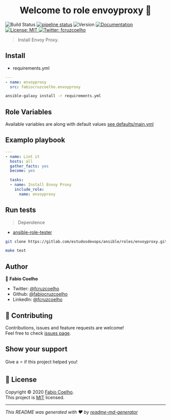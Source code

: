 <h1 align="center">Welcome to role envoyproxy 👋</h1>
<p>

  <img alt="Build Status" src="https://travis-ci.com/fabiocruzcoelho/ansible-role-envoyproxy.svg?branch=master" /></a>
  <a href="https://gitlab.com/estudosdevops/ansible/roles/envoyproxy/-/commits/master">
  <img alt="pipeline status" src="https://gitlab.com/estudosdevops/ansible/roles/envoyproxy/badges/master/pipeline.svg" /></a>
  <img alt="Version" src="https://img.shields.io/badge/version-0.1.0-blue.svg?cacheSeconds=2592000" />
  <a href="https://gitlab.com/estudosdevops/ansible/roles/envoyproxy/-/blob/master/README.md" target="_blank">
    <img alt="Documentation" src="https://img.shields.io/badge/documentation-yes-brightgreen.svg" />
  </a>
  <a href="https://gitlab.com/estudosdevops/ansible/roles/envoyproxy/-/raw/master/LICENSE" target="_blank">
    <img alt="License: MIT" src="https://img.shields.io/badge/License-MIT-yellow.svg" />
  </a>
  <a href="https://twitter.com/fcruzcoelho" target="_blank">
    <img alt="Twitter: fcruzcoelho" src="https://img.shields.io/twitter/follow/fcruzcoelho.svg?style=social" />
  </a>
</p>

> Install Envoy Proxy.

## Install

- requirements.yml

```yml
---
- name: envoyproxy
  src: fabiocruzcoelho.envoyproxy
```

```sh
ansible-galaxy install -r requirements.yml
```

## Role Variables

Available variables are along with default values [see defaults/main.yml](https://gitlab.com/estudosdevops/ansible/roles/envoyproxy/-/blob/master/defaults/main.yml)

## Examplo playbook

```yml
---
- name: Lint it
  hosts: all
  gather_facts: yes
  become: yes

  tasks:
  - name: Install Envoy Proxy
    include_role:
      name: envoyproxy
```

## Run tests

> Dependence

- [ansible-role-tester](https://github.com/fubarhouse/ansible-role-tester)

```sh
git clone https://gitlab.com/estudosdevops/ansible/roles/envoyproxy.git
```

```sh
make test
```

## Author

👤 **Fabio Coelho**

* Twitter: [@fcruzcoelho](https://twitter.com/fcruzcoelho)
* Github: [@fabiocruzcoelho](https://github.com/fabiocruzcoelho)
* LinkedIn: [@fcruzcoelho](https://linkedin.com/in/fcruzcoelho)

## 🤝 Contributing

Contributions, issues and feature requests are welcome!
<br />Feel free to check [issues page](https://gitlab.com/estudosdevops/ansible/roles/http_git/-/issues).

## Show your support

Give a ⭐️ if this project helped you!

## 📝 License

Copyright © 2020 [Fabio Coelho](https://github.com/fabiocruzcoelho).<br />
This project is [MIT](https://pt.wikipedia.org/wiki/Licen%C3%A7a_MIT) licensed.

***
_This README was generated with ❤️ by [readme-md-generator](https://github.com/kefranabg/readme-md-generator)_
